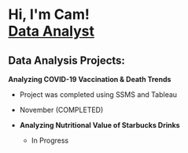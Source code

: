 <h1>Hi, I'm Cam! <br/><a href="https://www.linkedin.com/in/cam-karpinski/">Data Analyst</a></h1>

<h2>Data Analysis Projects:</h2>

<b>Analyzing COVID-19 Vaccination & Death Trends</b>
  - Project was completed using SSMS and Tableau
  - November (COMPLETED)

- <b>Analyzing Nutritional Value of Starbucks Drinks</b>
  - In Progress


